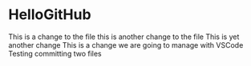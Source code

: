 # HelloGitHub
This is a change to the file
this is another change to the file
This is yet another change
This is a change we are going to manage with VSCode
Testing committing two files
